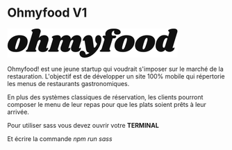 # Ohmyfood V1

![ohmyfood@2x.svg](/public/logo/ohmyfood@2x.svg "Logo Ohmyfood")

Ohmyfood! est une jeune startup qui voudrait s'imposer sur le marché de la restauration. L'objectif est de développer un site 100% mobile qui répertorie les menus de restaurants gastronomiques.

En plus des systèmes classiques de réservation, les clients pourront composer le menu de leur repas pour que les plats soient prêts à leur arrivée.

Pour utiliser sass vous devez ouvrir votre **TERMINAL**

Et écrire la commande _npm run sass_
